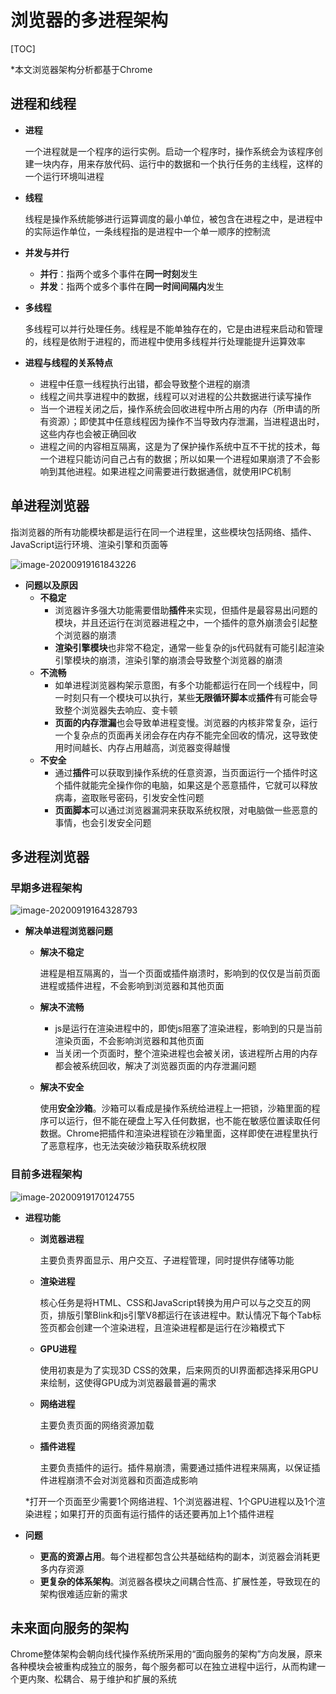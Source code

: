 # 浏览器的多进程架构

[TOC]

*本文浏览器架构分析都基于Chrome



## 进程和线程

- **进程**

  一个进程就是一个程序的运行实例。启动一个程序时，操作系统会为该程序创建一块内存，用来存放代码、运行中的数据和一个执行任务的主线程，这样的一个运行环境叫进程

- **线程**

  线程是操作系统能够进行运算调度的最小单位，被包含在进程之中，是进程中的实际运作单位，一条线程指的是进程中一个单一顺序的控制流

- **并发与并行**

  - **并行**：指两个或多个事件在**同一时刻**发生
  - **并发**：指两个或多个事件在**同一时间间隔内**发生

- **多线程**

  多线程可以并行处理任务。线程是不能单独存在的，它是由进程来启动和管理的，线程是依附于进程的，而进程中使用多线程并行处理能提升运算效率

- **进程与线程的关系特点**

  - 进程中任意一线程执行出错，都会导致整个进程的崩溃
  - 线程之间共享进程中的数据，线程可以对进程的公共数据进行读写操作
  - 当一个进程关闭之后，操作系统会回收进程中所占用的内存（所申请的所有资源）；即使其中任意线程因为操作不当导致内存泄漏，当进程退出时，这些内存也会被正确回收
  - 进程之间的内容相互隔离，这是为了保护操作系统中互不干扰的技术，每一个进程只能访问自己占有的数据；所以如果一个进程如果崩溃了不会影响到其他进程。如果进程之间需要进行数据通信，就使用IPC机制



## 单进程浏览器

指浏览器的所有功能模块都是运行在同一个进程里，这些模块包括网络、插件、JavaScript运行环境、渲染引擎和页面等

![image-20200919161843226](C:\Users\aa\AppData\Roaming\Typora\typora-user-images\image-20200919161843226.png)

- **问题以及原因**
  - **不稳定**
    - 浏览器许多强大功能需要借助**插件**来实现，但插件是最容易出问题的模块，并且还运行在浏览器进程之中，一个插件的意外崩溃会引起整个浏览器的崩溃
    - **渲染引擎模块**也非常不稳定，通常一些复杂的js代码就有可能引起渲染引擎模块的崩溃，渲染引擎的崩溃会导致整个浏览器的崩溃
  - **不流畅**
    - 如单进程浏览器构架示意图，有多个功能都运行在同一个线程中，同一时刻只有一个模块可以执行，某些**无限循环脚本**或**插件**有可能会导致整个浏览器失去响应、变卡顿
    - **页面的内存泄漏**也会导致单进程变慢。浏览器的内核非常复杂，运行一个复杂点的页面再关闭会存在内存不能完全回收的情况，这导致使用时间越长、内存占用越高，浏览器变得越慢
  - **不安全**
    - 通过**插件**可以获取到操作系统的任意资源，当页面运行一个插件时这个插件就能完全操作你的电脑，如果这是个恶意插件，它就可以释放病毒，盗取账号密码，引发安全性问题
    - **页面脚本**可以通过浏览器漏洞来获取系统权限，对电脑做一些恶意的事情，也会引发安全问题



## 多进程浏览器

### 早期多进程架构

![image-20200919164328793](C:\Users\aa\AppData\Roaming\Typora\typora-user-images\image-20200919164328793.png)

- **解决单进程浏览器问题**

  - **解决不稳定**

    进程是相互隔离的，当一个页面或插件崩溃时，影响到的仅仅是当前页面进程或插件进程，不会影响到浏览器和其他页面

  - **解决不流畅**

    - js是运行在渲染进程中的，即使js阻塞了渲染进程，影响到的只是当前渲染页面，不会影响浏览器和其他页面
    - 当关闭一个页面时，整个渲染进程也会被关闭，该进程所占用的内存都会被系统回收，解决了浏览器页面的内存泄漏问题

  - **解决不安全**

    使用**安全沙箱**。沙箱可以看成是操作系统给进程上一把锁，沙箱里面的程序可以运行，但不能在硬盘上写入任何数据，也不能在敏感位置读取任何数据。Chrome把插件和渲染进程锁在沙箱里面，这样即使在进程里执行了恶意程序，也无法突破沙箱获取系统权限



### 目前多进程架构

![image-20200919170124755](C:\Users\aa\AppData\Roaming\Typora\typora-user-images\image-20200919170124755.png)

- **进程功能**

  - **浏览器进程**

    主要负责界面显示、用户交互、子进程管理，同时提供存储等功能

  - **渲染进程**

    核心任务是将HTML、CSS和JavaScript转换为用户可以与之交互的网页，排版引擎Blink和js引擎V8都运行在该进程中。默认情况下每个Tab标签页都会创建一个渲染进程，且渲染进程都是运行在沙箱模式下

  - **GPU进程**

    使用初衷是为了实现3D CSS的效果，后来网页的UI界面都选择采用GPU来绘制，这使得GPU成为浏览器最普遍的需求

  - **网络进程**

    主要负责页面的网络资源加载

  - **插件进程**

    主要负责插件的运行。插件易崩溃，需要通过插件进程来隔离，以保证插件进程崩溃不会对浏览器和页面造成影响

  *打开一个页面至少需要1个网络进程、1个浏览器进程、1个GPU进程以及1个渲染进程；如果打开的页面有运行插件的话还要再加上1个插件进程

- **问题**

  - **更高的资源占用**。每个进程都包含公共基础结构的副本，浏览器会消耗更多内存资源
  - **更复杂的体系架构**。浏览器各模块之间耦合性高、扩展性差，导致现在的架构很难适应新的需求



## 未来面向服务的架构

Chrome整体架构会朝向线代操作系统所采用的“面向服务的架构”方向发展，原来各种模块会被重构成独立的服务，每个服务都可以在独立进程中运行，从而构建一个更内聚、松耦合、易于维护和扩展的系统